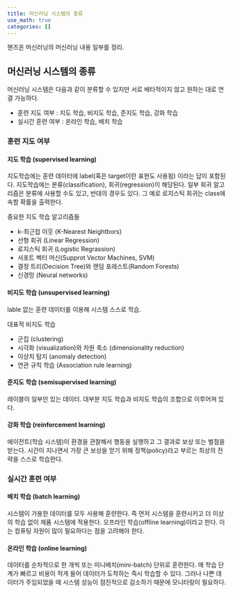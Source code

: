 ```yaml
---
title: 머신러닝 시스템의 종류
use_math: true
categories: []
---
```


핸즈온 머신러닝의 머신러닝 내용 일부를 정리.
## 머신러닝 시스템의 종류
머신러닝 시스템은 다음과 같이 분류할 수 있지만 서로 배타적이지 않고 원하는 대로 연결 가능하다.
- 훈련 지도 여부 : 지도 학습, 비지도 학습, 준지도 학습, 강화 학습
- 실시간 훈련 여부 : 온라인 학습, 배치 학습

### 훈련 지도 여부
#### 지도 학습 (supervised learning)
지도학습에는 훈련 데이터에 label(혹은 target이란 표현도 사용됨) 이라는 답이 포함된다. 지도학습에는 분류(classification), 회귀(regression)이 해당된다. 일부 회귀 알고리즘은 분류에 사용할 수도 있고, 반대의 경우도 있다. 그 예로 로지스틱 회귀는 class에 속할 확률을 출력한다.

중요한 지도 학습 알고리즘들
- k-최근접 이웃 (K-Nearest Neightbors)
- 선형 회귀 (Linear Regression)
- 로지스틱 회귀 (Logistic Regrassion)
- 서포트 벡터 머신(Supprot Vector Machines, SVM)
- 결정 트리(Decision Tree)와 랜덤 포레스트(Random Forests)
- 신경망 (Neural networks)

#### 비지도 학습 (unsupervised learning)
lable 없는 훈련 데이터를 이용해 시스템 스스로 학습.

대표적 비지도 학습
- 군집 (clustering)
- 시각화 (visualization)와 차원 축소 (dimensionality reduction)
- 이상치 탐지 (anomaly detection)
- 연관 규칙 학습 (Association rule learning)

#### 준지도 학습 (semisupervised learning)
레이블이 일부만 있는 데이터. 대부분 지도 학습과 비지도 학습의 조합으로 이루어져 있다. 

#### 강화 학습 (reinforcement learning)
에이전트(학습 시스템)이 환경을 관찰해서 행동을 실행하고 그 결과로 보상 또는 벌점을 받는다. 시간이 지나면서 가장 큰 보상을 얻기 위해 정책(policy)라고 부르는 최상의 전략을 스스로 학습한다.

### 실시간 훈련 여부
#### 배치 학습 (batch learning)
시스템이 가용한 데이터를 모두 사용해 훈련한다. 즉 먼저 시스템을 훈련시키고 더 이상의 학습 없이 제품 시스템에 적용한다. 오프라인 학습(offline learning)이라고 한다. 이는 컴퓨팅 자원이 많이 필요하다는 점을 고려해야 한다.

#### 온라인 학습 (online learning)
데이터를 순차적으로 한 개씩 또는 미니배치(mini-batch) 단위로 훈련한다. 매 학습 단계가 빠르고 비용이 적게 들어 데이터가 도착하는 즉시 학습할 수 있다. 그러나 나쁜 데이터가 주입되었을 때 시스템 성능이 점진적으로 감소하기 때문에 모니터링이 필요하다.
